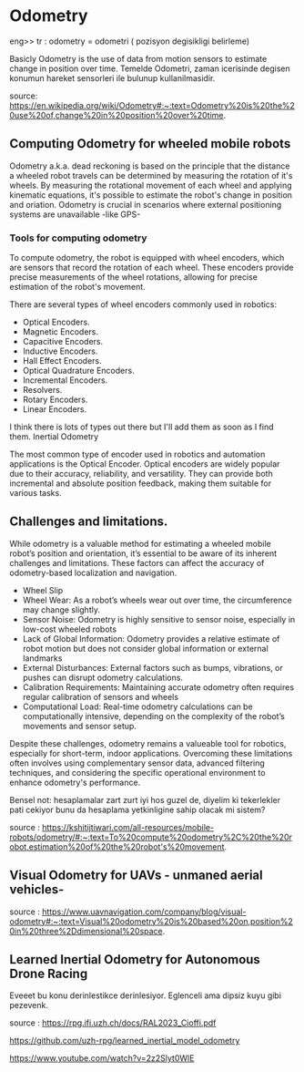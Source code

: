 # Odometry
eng>> tr : odometry = odometri ( pozisyon degisikligi belirleme)

Basicly Odometry is the use of data from motion sensors to estimate change in position over time.
Temelde Odometri, zaman icerisinde degisen konumun hareket sensorleri ile bulunup kullanilmasidir.

source: https://en.wikipedia.org/wiki/Odometry#:~:text=Odometry%20is%20the%20use%20of,change%20in%20position%20over%20time.


## Computing Odometry for wheeled mobile robots

Odometry a.k.a. dead reckoning is based on the principle that the distance a wheeled robot travels can be determined by measuring the rotation of it's wheels. By measuring the rotational movement of each wheel and applying kinematic equations, it's possible to estimate the robot's change in position and oriation. Odometry is crucial in scenarios where external positioning systems are unavailable -like GPS-


### Tools for computing odometry
To compute odometry, the robot is equipped with wheel encoders, which are sensors that record the rotation of each wheel. These encoders provide precise measurements of the wheel rotations, allowing for precise estimation of the robot's movement.

There are several types of wheel encoders commonly used in robotics:

- Optical Encoders.
- Magnetic Encoders.
- Capacitive Encoders.
- Inductive Encoders.
- Hall Effect Encoders.
- Optical Quadrature Encoders.
- Incremental Encoders.
- Resolvers.
- Rotary Encoders.
- Linear Encoders.

I think there is lots of types out there but I'll add them as soon as I find them.
Inertial Odometry

The most common type of encoder used in robotics and automation applications is the Optical Encoder. Optical encoders are widely popular due to their accuracy, reliability, and versatility. They can provide both incremental and absolute position feedback, making them suitable for various tasks.


## Challenges and limitations.

While odometry is a valuable method for estimating a wheeled mobile robot’s position and orientation, it’s essential to be aware of its inherent challenges and limitations. These factors can affect the accuracy of odometry-based localization and navigation.

- Wheel Slip
- Wheel Wear: As a robot’s wheels wear out over time, the circumference may change slightly.
- Sensor Noise: Odometry is highly sensitive to sensor noise, especially in low-cost wheeled robots
- Lack of Global Information: Odometry provides a relative estimate of robot motion but does not consider global information or external landmarks
- External Disturbances: External factors such as bumps, vibrations, or pushes can disrupt odometry calculations.
- Calibration Requirements: Maintaining accurate odometry often requires regular calibration of sensors and wheels
- Computational Load: Real-time odometry calculations can be computationally intensive, depending on the complexity of the robot’s movements and sensor setup. 


Despite these challenges, odometry remains a valueable tool for robotics, especially for short-term, indoor applications. Overcoming these limitations often involves using complementary sensor data, advanced filtering techniques, and considering the specific operational environment to enhance odometry's performance.


Bensel not: hesaplamalar zart zurt iyi hos guzel de, diyelim ki tekerlekler pati cekiyor bunu da hesaplama yetkinligine sahip olacak mi sistem?


source : https://kshitijtiwari.com/all-resources/mobile-robots/odometry/#:~:text=To%20compute%20odometry%2C%20the%20robot,estimation%20of%20the%20robot's%20movement.



## Visual Odometry for UAVs - unmaned aerial vehicles-




source : https://www.uavnavigation.com/company/blog/visual-odometry#:~:text=Visual%20odometry%20is%20based%20on,position%20in%20three%2Ddimensional%20space.



## Learned Inertial Odometry for Autonomous Drone Racing 


Eveeet bu konu derinlestikce derinlesiyor. Eglenceli ama dipsiz kuyu gibi pezevenk.



source : https://rpg.ifi.uzh.ch/docs/RAL2023_Cioffi.pdf

https://github.com/uzh-rpg/learned_inertial_model_odometry

https://www.youtube.com/watch?v=2z2Slyt0WlE